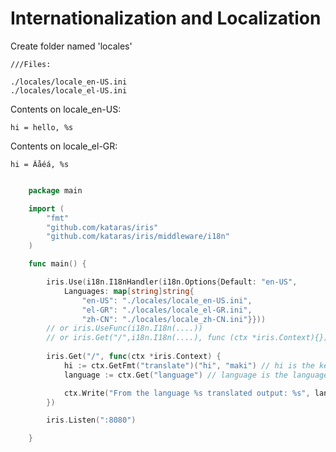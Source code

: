 # Internationalization and Localization

Create folder named 'locales'
```
///Files: 

./locales/locale_en-US.ini 
./locales/locale_el-US.ini 
```
Contents on locale_en-US:
``` 
hi = hello, %s
``` 
Contents on locale_el-GR:
``` 
hi = Ãåéá, %s
``` 

```go

	package main

	import (
		"fmt"
		"github.com/kataras/iris"
		"github.com/kataras/iris/middleware/i18n"
	)

	func main() {

		iris.Use(i18n.I18nHandler(i18n.Options{Default: "en-US",
			Languages: map[string]string{
				"en-US": "./locales/locale_en-US.ini",
				"el-GR": "./locales/locale_el-GR.ini",
				"zh-CN": "./locales/locale_zh-CN.ini"}}))	
		// or iris.UseFunc(i18n.I18n(....))
		// or iris.Get("/",i18n.I18n(....), func (ctx *iris.Context){}) 
		
		iris.Get("/", func(ctx *iris.Context) {
			hi := ctx.GetFmt("translate")("hi", "maki") // hi is the key, 'maki' is the %s, the second parameter is optional
			language := ctx.Get("language") // language is the language key, example 'en-US'

			ctx.Write("From the language %s translated output: %s", language, hi)
		})

		iris.Listen(":8080")

    }

```

